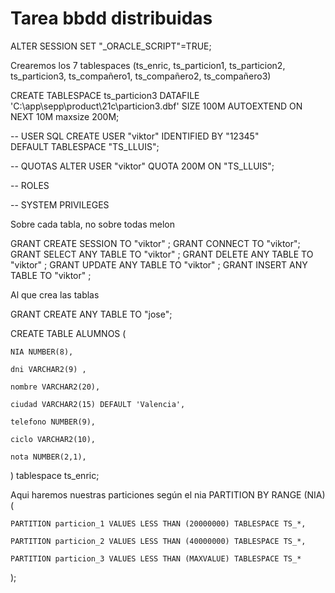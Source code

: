 # Tarea bbdd distribuidas
ALTER SESSION SET "_ORACLE_SCRIPT"=TRUE;


Crearemos los 7 tablespaces (ts_enric, ts_particion1, ts_particion2, ts_particion3, ts_compañero1, ts_compañero2, ts_compañero3)

CREATE TABLESPACE ts_particion3
DATAFILE 'C:\app\sepp\product\21c\particion3.dbf' SIZE 100M
AUTOEXTEND ON NEXT 10M
maxsize 200M;

-- USER SQL
CREATE USER "viktor" IDENTIFIED BY "12345"  
DEFAULT TABLESPACE "TS_LLUIS";

-- QUOTAS
ALTER USER "viktor" QUOTA 200M ON "TS_LLUIS";

-- ROLES

-- SYSTEM PRIVILEGES

Sobre cada tabla, no sobre todas melon

GRANT CREATE SESSION TO "viktor" ;
GRANT CONNECT TO "viktor";
GRANT SELECT ANY TABLE TO "viktor" ;
GRANT DELETE ANY TABLE TO "viktor" ;
GRANT UPDATE ANY TABLE TO "viktor" ;
GRANT INSERT ANY TABLE TO "viktor" ;

Al que crea las tablas 

GRANT CREATE ANY TABLE TO "jose";

CREATE TABLE ALUMNOS (   

    NIA NUMBER(8),

    dni VARCHAR2(9) ,   

    nombre VARCHAR2(20),   

    ciudad VARCHAR2(15) DEFAULT 'Valencia',   

    telefono NUMBER(9),   

    ciclo VARCHAR2(10),   

    nota NUMBER(2,1),   

       

)   tablespace ts_enric;


Aqui haremos nuestras particiones según el nia
PARTITION BY RANGE (NIA) (  

    PARTITION particion_1 VALUES LESS THAN (20000000) TABLESPACE TS_*, 

    PARTITION particion_2 VALUES LESS THAN (40000000) TABLESPACE TS_*,  

    PARTITION particion_3 VALUES LESS THAN (MAXVALUE) TABLESPACE TS_* 

);  


